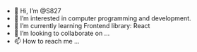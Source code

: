 - 👋 Hi, I’m @S827
- 👀 I’m interested in computer programming and development.
- 🌱 I’m currently learning Frontend library: React
- 💞️ I’m looking to collaborate on ...
- 📫 How to reach me ...

<!---
S827/S827 is a ✨ special ✨ repository because its `README.md` (this file) appears on your GitHub profile.
You can click the Preview link to take a look at your changes.
--->
